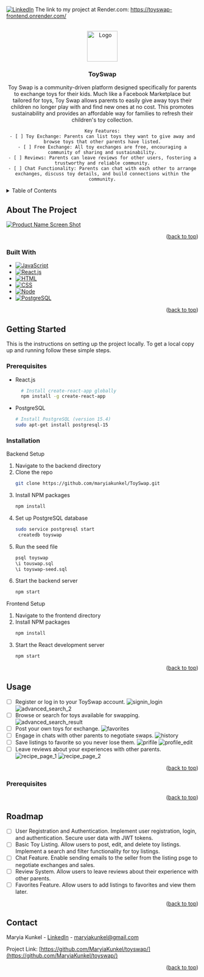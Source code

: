 <a name="readme-top"></a>

<!-- PROJECT SHIELDS -->
<!--
*** I'm using markdown "reference style" links for readability.
*** Reference links are enclosed in brackets [ ] instead of parentheses ( ).
*** See the bottom of this document for the declaration of the reference variables
*** for contributors-url, forks-url, etc. This is an optional, concise syntax you may use.
*** https://www.markdownguide.org/basic-syntax/#reference-style-links
-->

[![LinkedIn][linkedin-shield]][linkedin-url]
The link to my project at Render.com: https://toyswap-frontend.onrender.com/

<!-- PROJECT LOGO -->
<br />
<div align="center">
  <a href="https://github.com/MaryiaKunkel/nourish_pal/">
    <img src="toyswap_listing.jpg" alt="Logo" width="80" height="80">
  </a>

<h3 align="center">ToySwap</h3>

  <p align="center">
    Toy Swap is a community-driven platform designed specifically for parents to exchange toys for their kids. Much like a Facebook Marketplace but tailored for toys, Toy Swap allows parents to easily give away toys their children no longer play with and find new ones at no cost. This promotes sustainability and provides an affordable way for families to refresh their children's toy collection.

    Key Features:
    - [ ] Toy Exchange: Parents can list toys they want to give away and browse toys that other parents have listed.
    - [ ] Free Exchange: All toy exchanges are free, encouraging a community of sharing and sustainability.
    - [ ] Reviews: Parents can leave reviews for other users, fostering a trustworthy and reliable community.
    - [ ] Chat Functionality: Parents can chat with each other to arrange exchanges, discuss toy details, and build connections within the community.

</p>

</div>

<!-- TABLE OF CONTENTS -->
<details>
  <summary>Table of Contents</summary>
  <ol>
    <li>
      <a href="#about-the-project">About The Project</a>
      <ul>
        <li><a href="#built-with">Built With</a></li>
      </ul>
    </li>
    <li>
      <a href="#getting-started">Getting Started</a>
      <ul>
        <li><a href="#prerequisites">Prerequisites</a></li>
        <li><a href="#installation">Installation</a></li>
      </ul>
    </li>
    <li>
      <a href="#usage">Usage</a>
    </li>
    <!-- <li>
      <a href="#usage">Testing</a>
        <ul>
          <li><a href="#prerequisites">Prerequisites</a></li>
          <li><a href="#installation">Running tests</a></li>
      </ul>
    </li> -->
    <li><a href="#roadmap">Roadmap</a></li>
    <li><a href="#contact">Contact</a></li>
  </ol>
</details>

<!-- ABOUT THE PROJECT -->

## About The Project

[![Product Name Screen Shot](https://github.com/MaryiaKunkel/toyswap/toyswap_listings.png)](https://github.com/MaryiaKunkel/toyswap/toyswap_listings.png)

<!-- Here's a blank template to get started: To avoid retyping too much info. Do a search and replace with your text editor for the following: `github_username`, `repo_name`, `twitter_handle`, `linkedin_username`, `email_client`, `email`, `project_title`, `project_description` -->

<p align="right">(<a href="#readme-top">back to top</a>)</p>

### Built With

- [![JavaScript][JavaScript Badge]][JavaScript-url]
- [![React.js][React Badge]][React-url]
- [![HTML][HTML Badge]][HTML-url]
- [![CSS][CSS Badge]][CSS-url]
- [![Node][Node Badge]][Node-url]
- [![PostgreSQL][PostgreSQL Badge]][PostgreSQL-url]

<p align="right">(<a href="#readme-top">back to top</a>)</p>

<!-- GETTING STARTED -->

## Getting Started

This is the instructions on setting up the project locally.
To get a local copy up and running follow these simple steps.

### Prerequisites

- React.js

  ```sh
    # Install create-react-app globally
    npm install -g create-react-app

  ```

- PostgreSQL
  ```sh
  # Install PostgreSQL (version 15.4)
  sudo apt-get install postgresql-15
  ```

### Installation

Backend Setup

1. Navigate to the backend directory
2. Clone the repo
   ```sh
   git clone https://github.com/maryiakunkel/ToySwap.git
   ```
3. Install NPM packages
   ```sh
   npm install
   ```
4. Set up PostgreSQL database
   ```sh
   sudo service postgresql start
    createdb toyswap
   ```
5. Run the seed file
   ```sh
   psql toyswap
   \i touswap.sql
   \i toyswap-seed.sql
   ```
6. Start the backend server
   ```sh
   npm start
   ```

Frontend Setup

1. Navigate to the frontend directory
2. Install NPM packages
   ```sh
   npm install
   ```
3. Start the React development server
   ```sh
   npm start
   ```

<p align="right">(<a href="#readme-top">back to top</a>)</p>

<!-- USAGE EXAMPLES -->

## Usage

- [ ] Register or log in to your ToySwap account. ![signin_login](https://github.com/MaryiaKunkel/nourish_pal/blob/nourishpal/static/advanced_search_1.png) ![advanced_search_2](https://github.com/MaryiaKunkel/nourish_pal/blob/nourishpal/static/advanced_search_2.png)
- [ ] Browse or search for toys available for swapping. ![advanced_search_result](https://github.com/MaryiaKunkel/nourish_pal/blob/nourishpal/static/advanced_search_result.png)
- [ ] Post your own toys for exchange. ![favorites](https://github.com/MaryiaKunkel/nourish_pal/blob/nourishpal/static/favorites.png)
- [ ] Engage in chats with other parents to negotiate swaps. ![history](https://github.com/MaryiaKunkel/nourish_pal/blob/nourishpal/static/history.png)
- [ ] Save listings to favorite so you never lose them. ![prifile](https://github.com/MaryiaKunkel/nourish_pal/blob/nourishpal/static/prifile.png) ![profile_edit](https://github.com/MaryiaKunkel/nourish_pal/blob/nourishpal/static/profile_edit.png)
- [ ] Leave reviews about your experiences with other parents. ![recipe_page_1](https://github.com/MaryiaKunkel/nourish_pal/blob/nourishpal/static/recipe_page_1.png) ![recipe_page_2](https://github.com/MaryiaKunkel/nourish_pal/blob/nourishpal/static/recipe_page_2.png)

<!-- Use this space to show useful examples of how a project can be used. Additional screenshots, code examples and demos work well in this space. You may also link to more resources. -->

<!-- _For more examples, please refer to the [Documentation](https://example.com)_ -->

<p align="right">(<a href="#readme-top">back to top</a>)</p>

### Prerequisites

<!-- ```bash
# Install test dependencies (if not already installed)
pip install -r requirements-test.txt
``` -->

<p align="right">(<a href="#readme-top">back to top</a>)</p>
<!-- ROADMAP -->

## Roadmap

- [ ] User Registration and Authentication. Implement user registration, login, and authentication. Secure user data with JWT tokens.
- [ ] Basic Toy Listing. Allow users to post, edit, and delete toy listings. Implement a search and filter functionality for toy listings.
- [ ] Chat Feature. Enable sending emails to the seller from the listing psge to negotiate exchanges and sales.
- [ ] Review System. Allow users to leave reviews about their experience with other parents.
- [ ] Favorites Feature. Allow users to add listings to favorites and view them later.

<!-- See the [open issues](https://github.com/github_username/repo_name/issues) for a full list of proposed features (and known issues). -->

<p align="right">(<a href="#readme-top">back to top</a>)</p>

<!-- CONTRIBUTING -->

<!-- ## Contributing

Contributions are what make the open source community such an amazing place to learn, inspire, and create. Any contributions you make are **greatly appreciated**.

If you have a suggestion that would make this better, please fork the repo and create a pull request. You can also simply open an issue with the tag "enhancement".
Don't forget to give the project a star! Thanks again!

1. Fork the Project
2. Create your Feature Branch (`git checkout -b feature/AmazingFeature`)
3. Commit your Changes (`git commit -m 'Add some AmazingFeature'`)
4. Push to the Branch (`git push origin feature/AmazingFeature`)
5. Open a Pull Request -->

<!-- <p align="right">(<a href="#readme-top">back to top</a>)</p> -->

<!-- LICENSE -->

<!-- ## License

Distributed under the MIT License. See `LICENSE.txt` for more information.

<p align="right">(<a href="#readme-top">back to top</a>)</p> -->

<!-- CONTACT -->

## Contact

Maryia Kunkel - [LinkedIn][linkedin-url] - maryiakunkel@gmail.com

Project Link: [https://github.com/MaryiaKunkel/toyswap/](https://github.com/MaryiaKunkel/toyswap/)

<p align="right">(<a href="#readme-top">back to top</a>)</p>

<!-- ACKNOWLEDGMENTS -->

<!-- ## Acknowledgments

- []()
- []()
- []()

<p align="right">(<a href="#readme-top">back to top</a>)</p> -->

<!-- MARKDOWN LINKS & IMAGES -->

[linkedin-shield]: https://img.shields.io/badge/-LinkedIn-black.svg?style=for-the-badge&logo=linkedin&colorB=555
[linkedin-url]: https://www.linkedin.com/in/maryia-kunkel/
[product-screenshot]: static/logo.jpg
[Bootstrap-url]: https://getbootstrap.com
[Bootstrap Badge]: https://img.shields.io/badge/Bootstrap-563D7C?style=for-the-badge&logo=bootstrap&logoColor=white
[JQuery-url]: https://jquery.com
[JQuery Badge]: https://img.shields.io/badge/jQuery-0769AD?style=for-the-badge&logo=jquery&logoColor=white
[React-url]: https://react.dev/
[React Badge]: https://img.shields.io/badge/-ReactJs-61DAFB?logo=react&logoColor=white&style=for-the-badge
[JavaScript-url]: https://developer.mozilla.org/en-US/docs/Web/JavaScript
[JavaScript Badge]: https://img.shields.io/badge/JavaScript-F7DF1E?style=for-the-badge&logo=javascript&logoColor=black
[HTML-url]: https://developer.mozilla.org/en-US/docs/Web/HTML
[HTML Badge]: https://img.shields.io/badge/HTML5-E34F26?style=for-the-badge&logo=html5&logoColor=white
[CSS-url]: https://developer.mozilla.org/en-US/docs/Web/CSS
[CSS Badge]: https://img.shields.io/badge/CSS3-1572B6?style=for-the-badge&logo=css3&logoColor=white
[Node-url]: https://nodejs.org/en
[Node Badge]: https://img.shields.io/badge/Node.js-43853D?style=for-the-badge&logo=node.js&logoColor=white
[fontawesome-url]: https://fontawesome.com/
[FontAwesome Badge]: https://img.shields.io/badge/FontAwesome-339AF0?style=for-the-badge&logo=font-awesome&logoColor=white
[PostgreSQL-url]: https://www.postgresql.org/
[PostgreSQL Badge]: https://img.shields.io/badge/PostgreSQL-4169E1?style=for-the-badge&logo=postgresql&logoColor=white
[Jinja-url]: https://jinja.palletsprojects.com/en/3.1.x/
[Jinja Badge]: https://img.shields.io/badge/template-Jinja-green
[product-screenshot]: https://github.com/MaryiaKunkel/nourish_pal/blob/nourishpal/home_page.png
[advanced_search_1]: https://github.com/MaryiaKunkel/nourish_pal/blob/nourishpal/static/advanced_search_1.png
[advanced_search_2]: https://github.com/MaryiaKunkel/nourish_pal/blob/nourishpal/static/advanced_search_2.png
[advanced_search_result]: https://github.com/MaryiaKunkel/nourish_pal/blob/nourishpal/static/advanced_search_result.png
[favorites]: https://github.com/MaryiaKunkel/nourish_pal/blob/nourishpal/static/favorites.png
[history]: https://github.com/MaryiaKunkel/nourish_pal/blob/nourishpal/static/history.png
[prifile]: https://github.com/MaryiaKunkel/nourish_pal/blob/nourishpal/static/prifile.png
[profile_edit]: https://github.com/MaryiaKunkel/nourish_pal/blob/nourishpal/static/profile_edit.png
[recipe_page_1]: https://github.com/MaryiaKunkel/nourish_pal/blob/nourishpal/static/recipe_page_1.png
[recipe_page_2]: https://github.com/MaryiaKunkel/nourish_pal/blob/nourishpal/static/recipe_page_2.png

```

```
